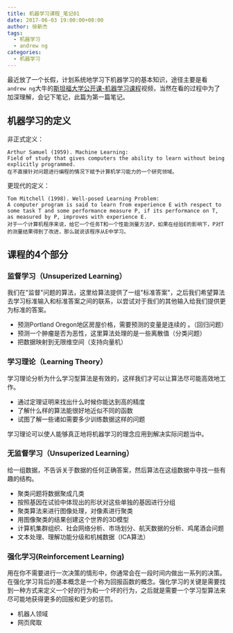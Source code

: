 ```yaml
---
title: 机器学习课程_笔记01
date: 2017-06-03 19:00:00+08:00
author: 徐新杰
tags:
  - 机器学习
  - andrew ng
categories:
  - 机器学习
---
```


最近放了一个长假，计划系统地学习下机器学习的基本知识，途径主要是看`andrew ng`大牛的[斯坦福大学公开课-机器学习课程](http://open.163.com/movie/2008/1/M/C/M6SGF6VB4_M6SGHFBMC.html)视频，当然在看的过程中为了加深理解，会记下笔记，此篇为第一篇笔记。

## 机器学习的定义

非正式定义：

```
Arthur Samuel (1959). Machine Learning:
Field of study that gives computers the ability to learn without being explicitly programmed.
在不直接针对问题进行编程的情况下赋予计算机学习能力的一个研究领域。
```

 更现代的定义：

```
Tom Mitchell (1998). Well-posed Learning Problem:
A computer program is said to learn from experience E with respect to some task T and some performance measure P, if its performance on T, as measured by P, improves with experience E.
对于一个计算机程序来说，给它一个任务T和一个性能测量方法P，如果在经验E的影响下，P对T的测量结果得到了改进，那么就说该程序从E中学习。
```

## 课程的4个部分

### 监督学习（Unsuperized Learning）

我们在"监督"问题的算法，这里给算法提供了一组"标准答案"，之后我们希望算法去学习标准输入和标准答案之间的联系，以尝试对于我们的其他输入给我们提供更为标准的答案。

* 预测Portland  Oregon地区房屋价格，需要预测的变量是连续的 。（回归问题）
* 预测一个肿瘤是否为恶性，这里算法处理的是一些离散值（分类问题）
* 把数据映射到无限维空间（支持向量机）

### 学习理论（Learning Theory）

学习理论分析为什么学习型算法是有效的，这样我们才可以让算法尽可能高效地工作。

* 通过定理证明来找出什么时候你能达到高的精度
* 了解什么样的算法能很好地近似不同的函数
* 试图了解一些诸如需要多少训练数据这样的问题

学习理论可以使人能够真正地将机器学习的理念应用到解决实际问题当中。

### 无监督学习（Unsuperized Learning）

给一组数据，不告诉关于数据的任何正确答案，然后算法在这组数据中寻找一些有趣的结构。

* 聚类问题将数据聚成几类
* 按照基因在试验中体现出的形状对这些单独的基因进行分组
* 聚类算法来进行图像处理，对像素进行聚类
* 用图像聚类的结果创建这个世界的3D模型
* 计算机集群组织、社会网络分析、市场划分、航天数据的分析、鸡尾酒会问题
* 文本处理、理解功能分级和机械数据（ICA算法）

### 强化学习(Reinforcement Learning)

用在你不需要进行一次决策的情形中，你通常会在一段时间内做出一系列的决策。在强化学习背后的基本概念是一个称为回报函数的概念。强化学习的关键是需要找到一种方式来定义一个好的行为和一个坏的行为，之后就是需要一个学习型算法来尽可能地获得更多的回报和更少的惩罚。

* 机器人领域
* 网页爬取
